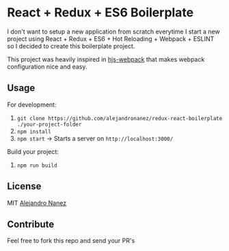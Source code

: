 React + Redux + ES6 Boilerplate
====
I don't want to setup a new application from scratch everytime I start a new project using React + Redux + ES6 + Hot Reloading + Webpack + ESLINT so I decided to create this boilerplate project.

This project was heavily inspired in [hjs-webpack](https://github.com/HenrikJoreteg/hjs-webpack) that makes webpack configuration nice and easy.

## Usage
For development:

1. `git clone https://github.com/alejandronanez/redux-react-boilerplate ./your-project-folder`
2. `npm install`
3. `npm start` -> Starts a server on `http://localhost:3000/`

Build your project:

1. `npm run build`

## License
MIT [Alejandro Nanez](https://github.com/alejandronanez)

## Contribute
Feel free to fork this repo and send your PR's

